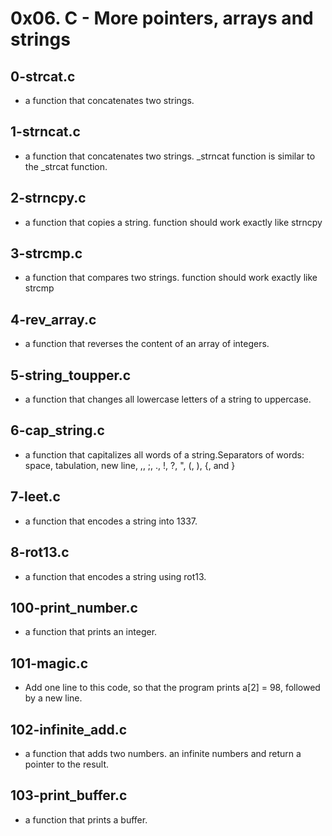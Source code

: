 # 0x06. C - More pointers, arrays and strings

## 0-strcat.c 
* a function that concatenates two strings.

## 1-strncat.c 
* a function that concatenates two strings. _strncat function is similar to the _strcat function.

## 2-strncpy.c
* a function that copies a string. function should work exactly like strncpy

## 3-strcmp.c
* a function that compares two strings. function should work exactly like strcmp

## 4-rev_array.c 
* a function that reverses the content of an array of integers.

## 5-string_toupper.c
* a function that changes all lowercase letters of a string to uppercase.

## 6-cap_string.c 
* a function that capitalizes all words of a string.Separators of words: space, tabulation, new line, ,, ;, ., !, ?, ", (, ), {, and }

## 7-leet.c 
* a function that encodes a string into 1337.

## 8-rot13.c 
* a function that encodes a string using rot13.

## 100-print_number.c 
* a function that prints an integer.

## 101-magic.c 
* Add one line to this code, so that the program prints a[2] = 98, followed by a new line.

## 102-infinite_add.c
* a function that adds two numbers. an infinite numbers and return a pointer to the result.

## 103-print_buffer.c 
* a function that prints a buffer.
